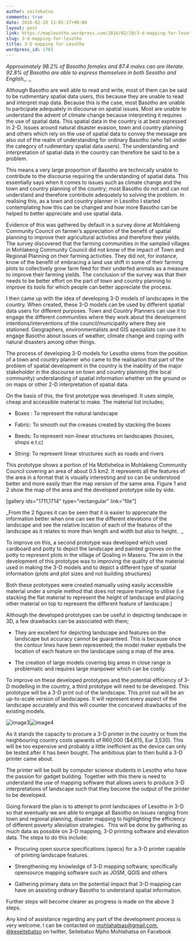 ```yaml
---
author: seitebatso
comments: true
date: 2016-02-20 11:05:17+00:00
layout: post
link: https://maplesotho.wordpress.com/2016/02/20/3-d-mapping-for-lesotho/
slug: 3-d-mapping-for-lesotho
title: 3-D mapping for Lesotho
wordpress_id: 1703
---
```


_Approximately 98.2% of Basotho females and 87.4 males can are literate. 92.8% of Basotho are able to express themselves in both Sesotho and English__. _

Although Basotho are well able to read and write, most of them can be said to be rudimentary spatial data users, this because they are unable to read and interpret map data. Because this is the case, most Basotho are unable to participate adequately in discourse on spatial issues. Most are unable to understand the advent of climate change because interpreting it requires the use of spatial data. This spatial data in the country is at best expressed in 2-D. Issues around natural disaster evasion, town and country planning and others which rely on the use of spatial data to convey the message are also out of the realm of understanding for ordinary Basotho (who fall under the category of rudimentary spatial data users). The understanding and interpretation of spatial data in the country can therefore be said to be a problem. 

This means a very large proportion of Basotho are technically unable to contribute to the discourse requiring the understanding of spatial data. This essentially says when it comes to issues such as climate change and the town and country planning of the country; most Basotho do not and can not understand and therefore contribute adequately to solving the problem. In realising this, as a town and country planner in Lesotho I started contemplating how this can be changed and how more Basotho can be helped to better appreciate and use spatial data.

Evidence of this was gathered by default in a survey done at Mohlakeng Community Council on farmer’s appreciation of the benefit of spatial planning to improve their agricultural activities and therefore their yields. The survey discovered that the farming communities in the sampled villages in Mohlakeng Community Council did not know of the impact of Town and Regional Planning on their farming activities. They did not, for instance, know of the benefit of embracing a land use shift in some of their farming plots to collectively grow farm feed for their underfed animals as a measure to improve their farming yields. The conclusion of the survey was that their needs to be better effort on the part of town and country planning to improve its tools for which people can better appreciate the process. 

I then came up with the idea of developing 3-D models of landscapes in the country. When created, these 3-D models can be used by different spatial data users for different purposes. Town and Country Planners can use it to engage the different communities where they work about the development intentions/interventions of the council/municipality where they are stationed. Geographers, environmentalists and GIS specialists can use it to engage Basotho about issues of weather, climate change and coping with natural disasters among other things.

The process of developing 3-D models for Lesotho stems from the position of a town and country planner who came to the realisation that part of the problem of spatial development in the country is the inability of the major stakeholder in the discourse on town and country planning (the local community) understanding of spatial information whether on the ground or on maps or other 2-D interpretation of spatial data. 

On the basis of this, the first prototype was developed. It uses simple, cheap and accessible material to make. The material list includes;



	
  * Boxes :  To represent the natural landscape

	
  * Fabric: To smooth out the creases created by stacking the boxes

	
  * Beeds: To represent non-linear structures on landscapes (houses, shops e.t.c)

	
  * String:  To represent linear structures such as roads and rivers


This prototype shows a portion of Ha Motloheloa in Mohlakeng Community Council covering an area of about 0.5 km2. It represents all the features of the area in a format that is visually interesting and so can be understood better and more easily than the map version of the same area. Figure 1 and 2 show the map of the area and the developed prototype side by side.

[gallery ids="1711,1714" type="rectangular" link="file"]

_From the 2 figures it can be seen that it is easier to appreciate the information better when one can see the different elevations of the landscape and see the relative location of each of the features of the landscape as it relates to more than length and width but also to height.  _

To improve on this, a second prototype was developed which used cardboard and potty to depict the landscape and painted grooves on the potty to represent plots in the village of Qoaling in Maseru. The aim in the development of this prototype was to improving the quality of the material used in making the 3-D models and to depict a different type of spatial information (plots and plot sizes and not building structures)

Both these prototypes were created manually using easily accessible material under a simple method that does not require training to utilise (i.e stacking the flat material to represent the height of landscape and placing other material on top to represent the different feature of landscape.)

Although the developed prototypes can be useful in depicting landscape in 3D, a few drawbacks can be associated with them;



	
  * They are excellent for depicting landscape and features on the landscape but accuracy cannot be guaranteed. This is because once the contour lines have been represented; the model maker eyeballs the location of each feature on the landscape using a map of the area.

	
  * The creation of large models covering big areas in close range is problematic and requires large manpower which can be costly.


To improve on these developed prototypes and the potential efficiency of 3-D modelling in the country, a third prototype will need to be developed. This prototype will be a 3-D print out of the landscape. This print out will be an up-to-scale version of landscapes. It will represent every aspect of the landscape accurately and this will counter the conceived drawbacks of the existing models.

![image3](https://maplesotho.files.wordpress.com/2016/02/image3.jpeg)![image4](https://maplesotho.files.wordpress.com/2016/02/image4.jpeg)

As it stands the capacity to procure a 3-D printer in the country or from the neighbouring country costs upwards of R60,000 ($4,615, Eur 3,530). This will be too expensive and probably a little inefficient as the device can only be tested after it has been bought. The ambitious plan to then build a 3-D printer came about. 

The printer will be built by computer science students in Lesotho who have the passion for gadget building. Together with this there is need to understand the use of mapping software that allows users to produce 3-D interpretations of landscape such that they become the output of the printer to be developed. 

Going forward the plan is to attempt to print landscapes of Lesotho in 3-D so that eventually we are able to engage all Basotho on issues ranging from town and regional planning, disaster mapping to highlighting the efficiency of different poverty alleviation strategies.  This will be done by gathering as much data as possible on 3-D mapping, 3-D printing software and elevation data. The steps to do this include:



	
  * Procuring open source specifications (specs) for a 3-D printer capable of printing landscape features.

	
  * Strengthening my knowledge of 3-D mapping software; specifically opensource mapping software such as JOSM, QGIS and others

	
  * Gathering primary data on the potential impact that 3-D mapping can have on assisting ordinary Basotho to understand spatial information. 


Further steps will become clearer as progress is made on the above 3 steps.

Any kind of assistance regarding any part of the development process is very welcome. I can be contacted on [mohlahatsas@gmail.com, @keseitebatso](mailto:mohlahatsas@gmail.com,%20@keseitebatso) on twitter, Seitebatso Mpho Mohlahatsa on Facebook    
